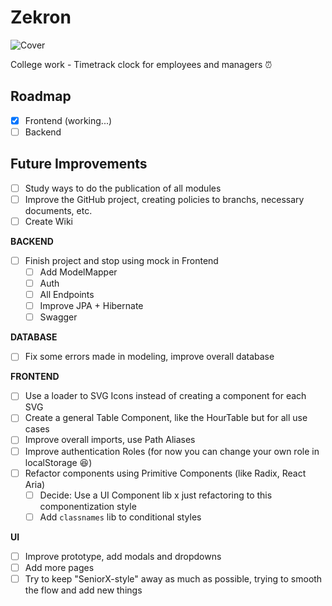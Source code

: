 # Zekron
![Cover](https://github.com/YuriLopesM/zekrom/assets/75103144/88016682-5d90-498d-932e-cc9e8cae48dd)

College work - Timetrack clock for employees and managers ⏰

## Roadmap

- [x] Frontend (working...)
- [ ] Backend

## Future Improvements

- [ ] Study ways to do the publication of all modules
- [ ] Improve the GitHub project, creating policies to branchs, necessary documents, etc.
- [ ] Create Wiki

**BACKEND**
- [ ] Finish project and stop using mock in Frontend
  - [ ] Add ModelMapper
  - [ ] Auth
  - [ ] All Endpoints
  - [ ] Improve JPA + Hibernate
  - [ ] Swagger
     
**DATABASE**
- [ ] Fix some errors made in modeling, improve overall database

**FRONTEND**
- [ ] Use a loader to SVG Icons instead of creating a component for each SVG
- [ ] Create a general Table Component, like the HourTable but for all use cases
- [ ] Improve overall imports, use Path Aliases
- [ ] Improve authentication Roles (for now you can change your own role in localStorage 😆)
- [ ] Refactor components using Primitive Components (like Radix, React Aria)
  - [ ] Decide: Use a UI Component lib x just refactoring to this componentization style
  - [ ] Add `classnames` lib to conditional styles

**UI**
- [ ] Improve prototype, add modals and dropdowns
- [ ] Add more pages
- [ ] Try to keep "SeniorX-style" away as much as possible, trying to smooth the flow and add new things
